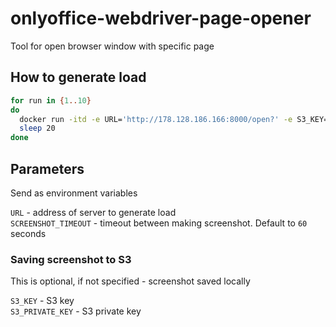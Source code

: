 # onlyoffice-webdriver-page-opener

Tool for open browser window with specific page

## How to generate load

```bash
for run in {1..10}
do
  docker run -itd -e URL='http://178.128.186.166:8000/open?' -e S3_KEY='AKIAQYJDILMUVKOZUODU' -e S3_PRIVATE_KEY='m36QWf6OEsWrQpYondIwXYZZRr2hzb7dGnMi00rc' shockwavenn/onlyoffice-webdriver-page-opener
  sleep 20
done
```

## Parameters

Send as environment variables

`URL` - address of server to generate load  
`SCREENSHOT_TIMEOUT` - timeout between making screenshot.
Default to `60` seconds

### Saving screenshot to S3

This is optional, if not specified - screenshot saved locally

`S3_KEY` - S3 key  
`S3_PRIVATE_KEY` - S3 private key
